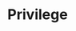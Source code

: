 ---
layout: swaggerui2_page
title: 'Privilege'
categories: api_docs
swagger: ./api_docs/Privilege.yml
permalink: ./pages/api_explorer/Privilege
---